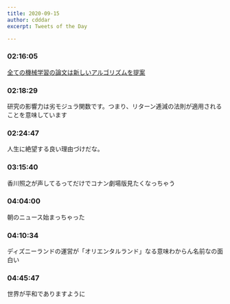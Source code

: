 ```yaml
---
title: 2020-09-15
author: cdddar
excerpt: Tweets of the Day

---
```


### 02:16:05

[全ての機械学習の論文は新しいアルゴリズムを提案](https://jp.quora.com/%E5%85%A8%E3%81%A6%E3%81%AE%E6%A9%9F%E6%A2%B0%E5%AD%A6%E7%BF%92%E3%81%AE%E8%AB%96%E6%96%87%E3%81%AF%E6%96%B0%E3%81%97%E3%81%84%E3%82%A2%E3%83%AB%E3%82%B4%E3%83%AA%E3%82%BA%E3%83%A0%E3%82%92%E6%8F%90%E6%A1%88)

### 02:18:29

研究の影響力は劣モジュラ関数です。つまり、リターン逓減の法則が適用されることを意味しています

### 02:24:47

人生に絶望する良い理由づけだな。

### 03:15:40

香川照之が声してるってだけでコナン劇場版見たくなっちゃう

### 04:04:00

朝のニュース始まっちゃった

### 04:10:34

ディズニーランドの運営が「オリエンタルランド」なる意味わからん名前なの面白い

### 04:45:47

世界が平和でありますように
